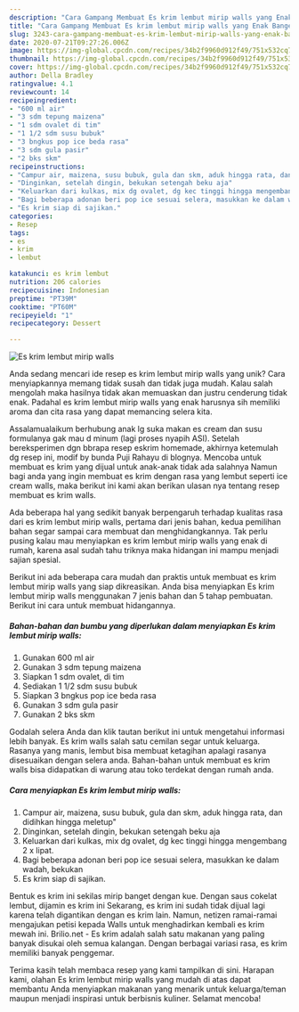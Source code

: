 ```yaml
---
description: "Cara Gampang Membuat Es krim lembut mirip walls yang Enak Banget"
title: "Cara Gampang Membuat Es krim lembut mirip walls yang Enak Banget"
slug: 3243-cara-gampang-membuat-es-krim-lembut-mirip-walls-yang-enak-banget
date: 2020-07-21T09:27:26.006Z
image: https://img-global.cpcdn.com/recipes/34b2f9960d912f49/751x532cq70/es-krim-lembut-mirip-walls-foto-resep-utama.jpg
thumbnail: https://img-global.cpcdn.com/recipes/34b2f9960d912f49/751x532cq70/es-krim-lembut-mirip-walls-foto-resep-utama.jpg
cover: https://img-global.cpcdn.com/recipes/34b2f9960d912f49/751x532cq70/es-krim-lembut-mirip-walls-foto-resep-utama.jpg
author: Della Bradley
ratingvalue: 4.1
reviewcount: 14
recipeingredient:
- "600 ml air"
- "3 sdm tepung maizena"
- "1 sdm ovalet di tim"
- "1 1/2 sdm susu bubuk"
- "3 bngkus pop ice beda rasa"
- "3 sdm gula pasir"
- "2 bks skm"
recipeinstructions:
- "Campur air, maizena, susu bubuk, gula dan skm, aduk hingga rata, dan didihkan hingga meletup&#34;"
- "Dinginkan, setelah dingin, bekukan setengah beku aja"
- "Keluarkan dari kulkas, mix dg ovalet, dg kec tinggi hingga mengembang 2 x lipat."
- "Bagi beberapa adonan beri pop ice sesuai selera, masukkan ke dalam wadah, bekukan"
- "Es krim siap di sajikan."
categories:
- Resep
tags:
- es
- krim
- lembut

katakunci: es krim lembut 
nutrition: 206 calories
recipecuisine: Indonesian
preptime: "PT39M"
cooktime: "PT60M"
recipeyield: "1"
recipecategory: Dessert

---
```



![Es krim lembut mirip walls](https://img-global.cpcdn.com/recipes/34b2f9960d912f49/751x532cq70/es-krim-lembut-mirip-walls-foto-resep-utama.jpg)

Anda sedang mencari ide resep es krim lembut mirip walls yang unik? Cara menyiapkannya memang tidak susah dan tidak juga mudah. Kalau salah mengolah maka hasilnya tidak akan memuaskan dan justru cenderung tidak enak. Padahal es krim lembut mirip walls yang enak harusnya sih memiliki aroma dan cita rasa yang dapat memancing selera kita.

Assalamualaikum berhubung anak lg suka makan es cream dan susu formulanya gak mau d minum (lagi proses nyapih ASI). Setelah bereksperimen dgn bbrapa resep eskrim homemade, akhirnya ketemulah dg resep ini, modif by bunda Puji Rahayu di blognya. Mencoba untuk membuat es krim yang dijual untuk anak-anak tidak ada salahnya Namun bagi anda yang ingin membuat es krim dengan rasa yang lembut seperti ice cream walls, maka berikut ini kami akan berikan ulasan nya tentang resep membuat es krim walls.

Ada beberapa hal yang sedikit banyak berpengaruh terhadap kualitas rasa dari es krim lembut mirip walls, pertama dari jenis bahan, kedua pemilihan bahan segar sampai cara membuat dan menghidangkannya. Tak perlu pusing kalau mau menyiapkan es krim lembut mirip walls yang enak di rumah, karena asal sudah tahu triknya maka hidangan ini mampu menjadi sajian spesial.


Berikut ini ada beberapa cara mudah dan praktis untuk membuat es krim lembut mirip walls yang siap dikreasikan. Anda bisa menyiapkan Es krim lembut mirip walls menggunakan 7 jenis bahan dan 5 tahap pembuatan. Berikut ini cara untuk membuat hidangannya.

<!--inarticleads1-->

##### Bahan-bahan dan bumbu yang diperlukan dalam menyiapkan Es krim lembut mirip walls:

1. Gunakan 600 ml air
1. Gunakan 3 sdm tepung maizena
1. Siapkan 1 sdm ovalet, di tim
1. Sediakan 1 1/2 sdm susu bubuk
1. Siapkan 3 bngkus pop ice beda rasa
1. Gunakan 3 sdm gula pasir
1. Gunakan 2 bks skm


Godalah selera Anda dan klik tautan berikut ini untuk mengetahui informasi lebih banyak. Es krim walls salah satu cemilan segar untuk keluarga. Rasanya yang manis, lembut bisa membuat ketagihan apalagi rasanya disesuaikan dengan selera anda. Bahan-bahan untuk membuat es krim walls bisa didapatkan di warung atau toko terdekat dengan rumah anda. 

<!--inarticleads2-->

##### Cara menyiapkan Es krim lembut mirip walls:

1. Campur air, maizena, susu bubuk, gula dan skm, aduk hingga rata, dan didihkan hingga meletup&#34;
1. Dinginkan, setelah dingin, bekukan setengah beku aja
1. Keluarkan dari kulkas, mix dg ovalet, dg kec tinggi hingga mengembang 2 x lipat.
1. Bagi beberapa adonan beri pop ice sesuai selera, masukkan ke dalam wadah, bekukan
1. Es krim siap di sajikan.


Bentuk es krim ini sekilas mirip banget dengan kue. Dengan saus cokelat lembut, dijamin es krim ini Sekarang, es krim ini sudah tidak dijual lagi karena telah digantikan dengan es krim lain. Namun, netizen ramai-ramai mengajukan petisi kepada Walls untuk menghadirkan kembali es krim mewah ini. Brilio.net - Es krim adalah salah satu makanan yang paling banyak disukai oleh semua kalangan. Dengan berbagai variasi rasa, es krim memiliki banyak penggemar. 

Terima kasih telah membaca resep yang kami tampilkan di sini. Harapan kami, olahan Es krim lembut mirip walls yang mudah di atas dapat membantu Anda menyiapkan makanan yang menarik untuk keluarga/teman maupun menjadi inspirasi untuk berbisnis kuliner. Selamat mencoba!
